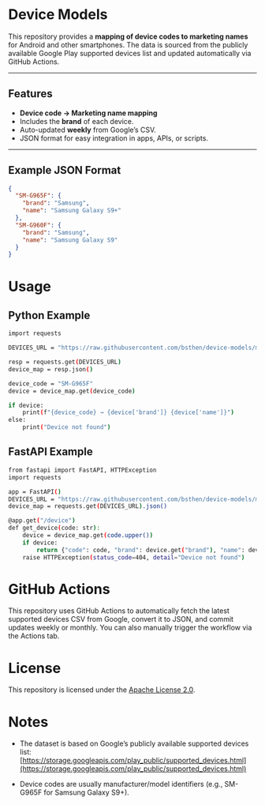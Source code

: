 # Device Models

This repository provides a **mapping of device codes to marketing names** for Android and other smartphones. The data is sourced from the publicly available Google Play supported devices list and updated automatically via GitHub Actions.

---

## Features

- **Device code → Marketing name mapping**  
- Includes the **brand** of each device.  
- Auto-updated **weekly** from Google’s CSV.  
- JSON format for easy integration in apps, APIs, or scripts.  

---

## Example JSON Format

```json
{
  "SM-G965F": {
    "brand": "Samsung",
    "name": "Samsung Galaxy S9+"
  },
  "SM-G960F": {
    "brand": "Samsung",
    "name": "Samsung Galaxy S9"
  }
}
```

# Usage

## Python Example

```bash
import requests

DEVICES_URL = "https://raw.githubusercontent.com/bsthen/device-models/main/devices.json"

resp = requests.get(DEVICES_URL)
device_map = resp.json()

device_code = "SM-G965F"
device = device_map.get(device_code)

if device:
    print(f"{device_code} → {device['brand']} {device['name']}")
else:
    print("Device not found")
```

## FastAPI Example

```bash
from fastapi import FastAPI, HTTPException
import requests

app = FastAPI()
DEVICES_URL = "https://raw.githubusercontent.com/bsthen/device-models/main/devices.json"
device_map = requests.get(DEVICES_URL).json()

@app.get("/device")
def get_device(code: str):
    device = device_map.get(code.upper())
    if device:
        return {"code": code, "brand": device.get("brand"), "name": device.get("name")}
    raise HTTPException(status_code=404, detail="Device not found")

```

# GitHub Actions

This repository uses GitHub Actions to automatically fetch the latest supported devices CSV from Google, convert it to JSON, and commit updates weekly or monthly. You can also manually trigger the workflow via the Actions tab.

# License

This repository is licensed under the [Apache License 2.0](https://github.com/bsthen/device-models?tab=Apache-2.0-1-ov-file).

# Notes

- The dataset is based on Google’s publicly available supported devices list:
[https://storage.googleapis.com/play_public/supported_devices.html](https://storage.googleapis.com/play_public/supported_devices.html)

- Device codes are usually manufacturer/model identifiers (e.g., SM-G965F for Samsung Galaxy S9+).